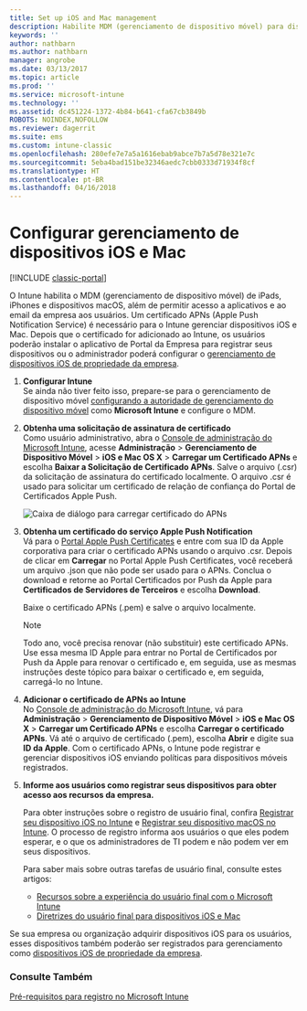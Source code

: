 ```yaml
---
title: Set up iOS and Mac management
description: Habilite MDM (gerenciamento de dispositivo móvel) para dispositivos iOS, inclusive iPads e iPhones, bem como dispositivos Mac OS X com o Microsoft Intune.
keywords: ''
author: nathbarn
ms.author: nathbarn
manager: angrobe
ms.date: 03/13/2017
ms.topic: article
ms.prod: ''
ms.service: microsoft-intune
ms.technology: ''
ms.assetid: dc451224-1372-4b84-b641-cfa67cb3849b
ROBOTS: NOINDEX,NOFOLLOW
ms.reviewer: dagerrit
ms.suite: ems
ms.custom: intune-classic
ms.openlocfilehash: 280efe7e7a5a1616ebab9abce7b7a5d78e321e7c
ms.sourcegitcommit: 5eba4bad151be32346aedc7cbb0333d71934f8cf
ms.translationtype: HT
ms.contentlocale: pt-BR
ms.lasthandoff: 04/16/2018
---
```

# <a name="set-up-ios-and-mac-device-management"></a>Configurar gerenciamento de dispositivos iOS e Mac

[!INCLUDE [classic-portal](../includes/classic-portal.md)]

O Intune habilita o MDM (gerenciamento de dispositivo móvel) de iPads, iPhones e dispositivos macOS, além de permitir acesso a aplicativos e ao email da empresa aos usuários. Um certificado APNs (Apple Push Notification Service) é necessário para o Intune gerenciar dispositivos iOS e Mac. Depois que o certificado for adicionado ao Intune, os usuários poderão instalar o aplicativo de Portal da Empresa para registrar seus dispositivos ou o administrador poderá configurar o [gerenciamento de dispositivos iOS de propriedade da empresa](enroll-corporate-owned-ios-devices-in-microsoft-intune.md).

1.  **Configurar Intune**<br>
    Se ainda não tiver feito isso, prepare-se para o gerenciamento de dispositivo móvel [configurando a autoridade de gerenciamento do dispositivo móvel](prerequisites-for-enrollment.md#step-2-set-mdm-authority) como **Microsoft Intune** e configure o MDM.

2.  **Obtenha uma solicitação de assinatura de certificado**<br>
    Como usuário administrativo, abra o [Console de administração do Microsoft Intune](https://manage.microsoft.com), acesse **Administração** &gt; **Gerenciamento de Dispositivo Móvel** &gt; **iOS e Mac OS X** &gt; **Carregar um Certificado APNs** e escolha **Baixar a Solicitação de Certificado APNs**. Salve o arquivo (.csr) da solicitação de assinatura do certificado localmente. O arquivo .csr é usado para solicitar um certificado de relação de confiança do Portal de Certificados Apple Push.

    ![Caixa de diálogo para carregar certificado do APNs](../media/Intune-iOS-enrollment-with-apns.png)

3.  **Obtenha um certificado do serviço Apple Push Notification**<br>
    Vá para o [Portal Apple Push Certificates](http://go.microsoft.com/fwlink/?LinkId=269844) e entre com sua ID da Apple corporativa para criar o certificado APNs usando o arquivo .csr. Depois de clicar em **Carregar** no Portal Apple Push Certificates, você receberá um arquivo .json que não pode ser usado para o APNs. Conclua o download e retorne ao Portal Certificados por Push da Apple para **Certificados de Servidores de Terceiros** e escolha **Download**.

    Baixe o certificado APNs (.pem) e salve o arquivo localmente.

    > [!NOTE]
    > Todo ano, você precisa renovar (não substituir) este certificado APNs. Use essa mesma ID Apple para entrar no Portal de Certificados por Push da Apple para renovar o certificado e, em seguida, use as mesmas instruções deste tópico para baixar o certificado e, em seguida, carregá-lo no Intune.

4.  **Adicionar o certificado de APNs ao Intune**<br>
    No [Console de administração do Microsoft Intune](https://manage.microsoft.com), vá para **Administração** &gt; **Gerenciamento de Dispositivo Móvel** &gt; **iOS e Mac OS X** &gt; **Carregar um Certificado APNs** e escolha **Carregar o certificado APNs**. Vá até o arquivo de certificado (.pem), escolha **Abrir** e digite sua **ID da Apple**. Com o certificado APNs, o Intune pode registrar e gerenciar dispositivos iOS enviando políticas para dispositivos móveis registrados.

5.  **Informe aos usuários como registrar seus dispositivos para obter acesso aos recursos da empresa.**

    Para obter instruções sobre o registro de usuário final, confira [Registrar seu dispositivo iOS no Intune](https://docs.microsoft.com/intune-user-help/enroll-your-device-in-intune-ios) e [Registrar seu dispositivo macOS no Intune](https://docs.microsoft.com/intune-user-help/enroll-your-device-in-intune-macos). O processo de registro informa aos usuários o que eles podem esperar, e o que os administradores de TI podem e não podem ver em seus dispositivos.

    Para saber mais sobre outras tarefas de usuário final, consulte estes artigos:
    - [Recursos sobre a experiência do usuário final com o Microsoft Intune](/intune/end-user-educate)
    - [Diretrizes do usuário final para dispositivos iOS e Mac](https://docs.microsoft.com/intune-user-help/using-your-ios-or-macOS-device-with-intune)

Se sua empresa ou organização adquirir dispositivos iOS para os usuários, esses dispositivos também poderão ser registrados para gerenciamento como [dispositivos iOS de propriedade da empresa](enroll-corporate-owned-ios-devices-in-microsoft-intune.md).

### <a name="see-also"></a>Consulte Também
[Pré-requisitos para registro no Microsoft Intune](prerequisites-for-enrollment.md)
